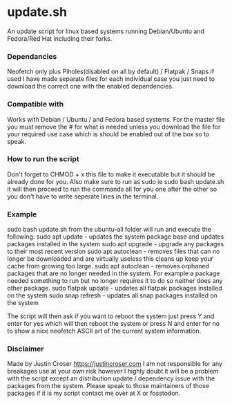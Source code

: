 # update.sh
An update script for linux based systems running Debian/Ubuntu and Fedora/Red Hat including their forks.

### Dependancies
Neofetch only plus Piholes(disabled on all by default) / Flatpak / Snaps if used I have made separate files for each individual case you just need to download the correct one with the enabled dependencies.

### Compatible with
Works with Debian / Ubuntu / and Fedora based systems. For the master file you must remove the # for what is needed unless you download the file for your required use case which is should be enabled out of the box so to speak.

### How to run the script
Don't forget to CHMOD + x this file to make it executable but it should be already done for you. Also make sure to run as sudo ie sudo bash update.sh it will then proceed to run the commands all for you one after the other so you don't have to write seperate lines in the terminal.

### Example
sudo bash update.sh from the ubuntu-all folder will run and execute the following:
sudo apt update - updates the system package base and updates packages installed in the system
sudo apt upgrade - upgrade any packages to their most recent version
sudo apt autoclean - removes files that can no longer be downloaded and are virtually useless this cleans up keep your cache from growing too large.
sudo apt autoclean - removes orphaned packages that are no longer needed in the system. For example a package needed something to run but no longer requires it to do so neither does any other package.
sudo flatpak update - updates all flatpak packages installed on the system
sudo snap refresh - updates all snap packages installed on the system

The script will then ask if you want to reboot the system just press Y and enter for yes which will then reboot the system or press N and enter for no to show a nice neofetch ASCII art of the current system information.

### Disclaimer
Made by Justin Croser https://justincroser.com I am not responsible for any breakages use at your own risk however I highly doubt it will be a problem with the script except an distribution update / dependency issue with the packages from the system. Please speak to those maintainers of those packages if it is my script contact me over at X or fosstodon.
